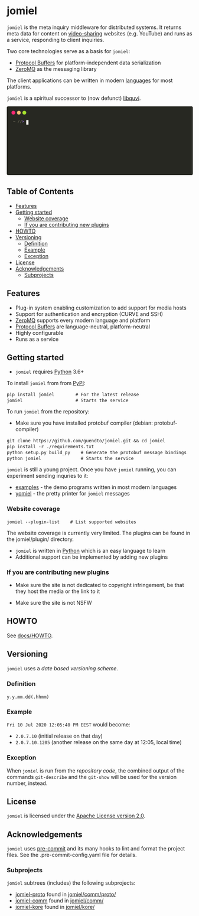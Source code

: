 # jomiel

`jomiel` is the meta inquiry middleware for distributed systems. It
returns meta data for content on [video-sharing] websites (e.g.
YouTube) and runs as a service, responding to client inquiries.

Two core technologies serve as a basis for `jomiel`:

- [Protocol Buffers] for platform-independent data serialization
- [ZeroMQ] as the messaging library

The client applications can be written in modern [languages][examples]
for most platforms.

`jomiel` is a spiritual successor to (now defunct) [libquvi].

![Example (jomiel)](./docs/examples/jomiel-framed.svg)

## Table of Contents

<!-- vim-markdown-toc GFM -->

- [Features](#features)
- [Getting started](#getting-started)
  - [Website coverage](#website-coverage)
  - [If you are contributing new plugins](#if-you-are-contributing-new-plugins)
- [HOWTO](#howto)
- [Versioning](#versioning)
  - [Definition](#definition)
  - [Example](#example)
  - [Exception](#exception)
- [License](#license)
- [Acknowledgements](#acknowledgements)
  - [Subprojects](#subprojects)

<!-- vim-markdown-toc -->

## Features

- Plug-in system enabling customization to add support for media hosts
- Support for authentication and encryption (CURVE and SSH)
- [ZeroMQ] supports every modern language and platform
- [Protocol Buffers] are language-neutral, platform-neutral
- Highly configurable
- Runs as a service

## Getting started

- `jomiel` requires [Python] 3.6+

To install `jomiel` from from [PyPI]:

```shell
pip install jomiel        # For the latest release
jomiel                    # Starts the service
```

To run `jomiel` from the repository:

- Make sure you have installed protobuf compiler (debian:
  protobuf-compiler)

```shell
git clone https://github.com/guendto/jomiel.git && cd jomiel
pip install -r ./requirements.txt
python setup.py build_py    # Generate the protobuf message bindings
python jomiel               # Starts the service
```

`jomiel` is still a young project. Once you have `jomiel` running, you
can experiment sending inquries to it:

- [examples] - the demo programs written in most modern languages
- [yomiel] - the pretty printer for `jomiel` messages

### Website coverage

```shell
jomiel --plugin-list    # List supported websites
```

The website coverage is currently very limited. The plugins can be
found in the jomiel/plugin/ directory.

- `jomiel` is written in [Python] which is an easy language to learn
- Additional support can be implemented by adding new plugins

### If you are contributing new plugins

- Make sure the site is not dedicated to copyright infringement, be that
  they host the media or the link to it

- Make sure the site is not NSFW

## HOWTO

See [docs/HOWTO](./docs/HOWTO.md).

## Versioning

`jomiel` uses a _date based versioning scheme_.

### Definition

`y.y.mm.dd(.hhmm)`

### Example

`Fri 10 Jul 2020 12:05:40 PM EEST` would become:

- `2.0.7.10` (initial release on that day)
- `2.0.7.10.1205` (another release on the same day at 12:05, local time)

### Exception

When `jomiel` is run from the _repository code_, the combined output of
the commands `git-describe` and the `git-show` will be used for the
version number, instead.

## License

`jomiel` is licensed under the [Apache License version 2.0][aplv2].

## Acknowledgements

`jomiel` uses [pre-commit] and its many hooks to lint and format the
project files. See the .pre-commit-config.yaml file for details.

### Subprojects

`jomiel` subtrees (includes) the following subprojects:

- [jomiel-proto] found in [jomiel/comm/proto/](jomiel/comm/proto/)
- [jomiel-comm] found in [jomiel/comm/](jomiel/comm/)
- [jomiel-kore] found in [jomiel/kore/](jomiel/kore/)

[video-sharing]: https://en.wikipedia.org/wiki/Video_hosting_service
[protocol buffers]: https://developers.google.com/protocol-buffers/
[jomiel-proto]: https://github.com/guendto/jomiel-proto/
[examples]: https://github.com/guendto/jomiel-examples/
[python]: https://www.python.org/about/gettingstarted/
[jomiel-comm]: https://github.com/guendto/jomiel-comm/
[jomiel-kore]: https://github.com/guendto/jomiel-kore/
[yomiel]: https://github.com/guendto/jomiel-yomiel/
[aplv2]: https://www.tldrlegal.com/l/apache2
[pre-commit]: https://pre-commit.com/
[libquvi]: http://quvi.sf.net/
[zeromq]: https://zeromq.org/
[pypi]: https://pypi.org/
